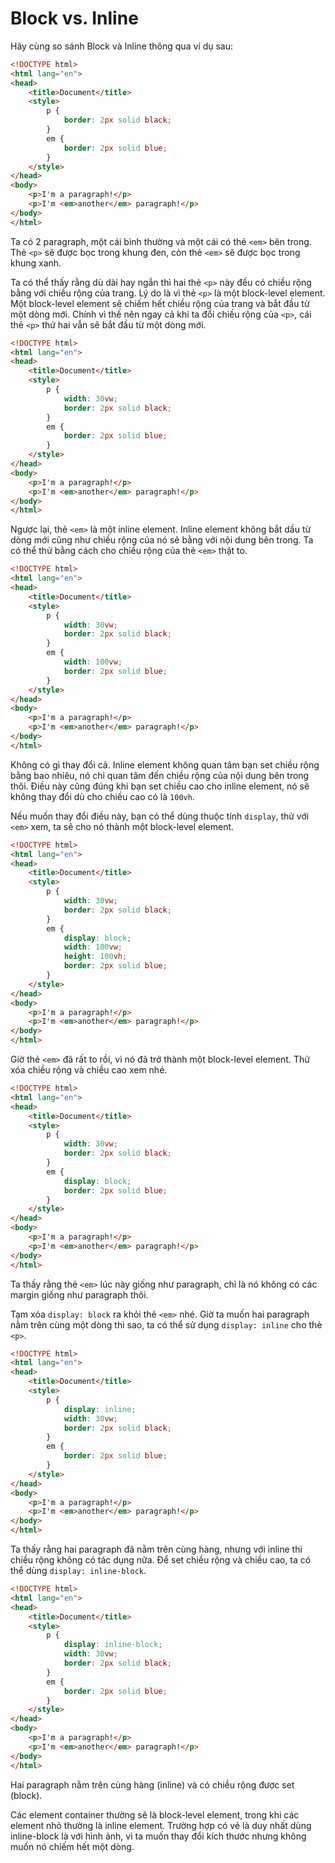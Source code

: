 # Block vs. Inline

Hãy cùng so sánh Block và Inline thông qua ví dụ sau:

```html
<!DOCTYPE html>
<html lang="en">
<head>
    <title>Document</title>
    <style>
        p {
            border: 2px solid black;
        }
        em {
            border: 2px solid blue;
        }
    </style>
</head>
<body>
    <p>I'm a paragraph!</p>
    <p>I'm <em>another</em> paragraph!</p>
</body>
</html>
```
<apprun-play style="height:300px" hide_button="true"></apprun-play>

Ta có 2 paragraph, một cái bình thường và một cái có thẻ `<em>` bên trong. Thẻ `<p>` sẽ được bọc trong khung đen, còn thẻ `<em>` sẽ được bọc trong khung xanh.

Ta có thể thấy rằng dù dài hay ngắn thì hai thẻ `<p>` này đều có chiều rộng bằng với chiều rộng của trang. Lý do là vì thẻ `<p>` là một block-level element. Một block-level element sẽ chiếm hết chiều rộng của trang và bắt đầu từ một dòng mới. Chính vì thế nên ngay cả khi ta đổi chiều rộng của `<p>`, cái thẻ `<p>` thứ hai vẫn sẽ bắt đầu từ một dòng mới.

```html
<!DOCTYPE html>
<html lang="en">
<head>
    <title>Document</title>
    <style>
        p {
            width: 30vw;
            border: 2px solid black;
        }
        em {
            border: 2px solid blue;
        }
    </style>
</head>
<body>
    <p>I'm a paragraph!</p>
    <p>I'm <em>another</em> paragraph!</p>
</body>
</html>
```
<apprun-play style="height:300px" hide_button="true"></apprun-play>

Ngược lại, thẻ `<em>` là một inline element. Inline element không bắt dầu từ dòng mới cũng như chiều rộng của nó sẽ bằng với nội dung bên trong. Ta có thể thử bằng cách cho chiều rộng của thẻ `<em>` thật to.

```html
<!DOCTYPE html>
<html lang="en">
<head>
    <title>Document</title>
    <style>
        p {
            width: 30vw;
            border: 2px solid black;
        }
        em {
            width: 100vw;
            border: 2px solid blue;
        }
    </style>
</head>
<body>
    <p>I'm a paragraph!</p>
    <p>I'm <em>another</em> paragraph!</p>
</body>
</html>
```
<apprun-play style="height:300px" hide_button="true"></apprun-play>

Không có gì thay đổi cả. Inline element không quan tâm bạn set chiều rộng bằng bao nhiêu, nó chỉ quan tâm đến chiều rộng của nội dung bên trong thôi. Điều này cũng đúng khi bạn set chiều cao cho inline element, nó sẽ không thay đổi dù cho chiều cao có là `100vh`.

Nếu muốn thay đổi điều này, bạn có thể dùng thuộc tính `display`, thử với `<em>` xem, ta sẽ cho nó thành một block-level element.

```html
<!DOCTYPE html>
<html lang="en">
<head>
    <title>Document</title>
    <style>
        p {
            width: 30vw;
            border: 2px solid black;
        }
        em {
            display: block;
            width: 100vw;
            height: 100vh;
            border: 2px solid blue;
        }
    </style>
</head>
<body>
    <p>I'm a paragraph!</p>
    <p>I'm <em>another</em> paragraph!</p>
</body>
</html>
```
<apprun-play style="height:300px" hide_button="true"></apprun-play>

Giờ thẻ `<em>` đã rất to rồi, vì nó đã trở thành một block-level element. Thử xóa chiều rộng và chiều cao xem nhé.

```html
<!DOCTYPE html>
<html lang="en">
<head>
    <title>Document</title>
    <style>
        p {
            width: 30vw;
            border: 2px solid black;
        }
        em {
            display: block;
            border: 2px solid blue;
        }
    </style>
</head>
<body>
    <p>I'm a paragraph!</p>
    <p>I'm <em>another</em> paragraph!</p>
</body>
</html>
```
<apprun-play style="height:300px" hide_button="true"></apprun-play>

Ta thấy rằng thẻ `<em>` lúc này giống như paragraph, chỉ là nó không có các margin giống như paragraph thôi.

Tạm xóa `display: block` ra khỏi thẻ `<em>` nhé. Giờ ta muốn hai paragraph nằm trên cùng một dòng thì sao, ta có thể sử dụng `display: inline` cho thẻ `<p>`.

```html
<!DOCTYPE html>
<html lang="en">
<head>
    <title>Document</title>
    <style>
        p {
            display: inline;
            width: 30vw;
            border: 2px solid black;
        }
        em {
            border: 2px solid blue;
        }
    </style>
</head>
<body>
    <p>I'm a paragraph!</p>
    <p>I'm <em>another</em> paragraph!</p>
</body>
</html>
```
<apprun-play style="height:300px" hide_button="true"></apprun-play>

Ta thấy rằng hai paragraph đã nằm trên cùng hàng, nhưng với inline thì chiều rộng không có tác dụng nữa. Để set chiều rộng và chiều cao, ta có thể dùng `display: inline-block`.

```html
<!DOCTYPE html>
<html lang="en">
<head>
    <title>Document</title>
    <style>
        p {
            display: inline-block;
            width: 30vw;
            border: 2px solid black;
        }
        em {
            border: 2px solid blue;
        }
    </style>
</head>
<body>
    <p>I'm a paragraph!</p>
    <p>I'm <em>another</em> paragraph!</p>
</body>
</html>
```
<apprun-play style="height:300px" hide_button="true"></apprun-play>

Hai paragraph nằm trên cùng hàng (inline) và có chiều rộng được set (block).

Các element container thường sẽ là block-level element, trong khi các element nhỏ thường là inline element. Trường hợp có vẻ là duy nhất dùng inline-block là với hình ảnh, vì ta muốn thay đổi kích thước nhưng không muốn nó chiếm hết một dòng.